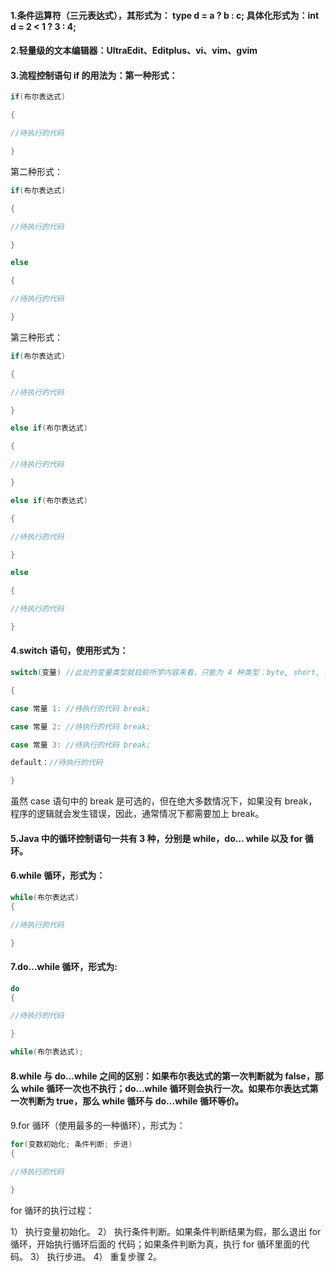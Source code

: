 
#### 1.条件运算符（三元表达式），其形式为： type d = a ? b : c; 具体化形式为：int d = 2 < 1 ? 3 : 4;

#### 2.轻量级的文本编辑器：UltraEdit、Editplus、vi、vim、gvim

#### 3.流程控制语句 if 的用法为：第一种形式：
```java
if(布尔表达式)

{

//待执行的代码

}
```
第二种形式：
```java
if(布尔表达式)

{

//待执行的代码

}

else

{

//待执行的代码

}
```
第三种形式：
```java
if(布尔表达式)

{

//待执行的代码

}

else if(布尔表达式)

{

//待执行的代码

}

else if(布尔表达式)

{

//待执行的代码

}

else

{

//待执行的代码

}
```

#### 4.switch 语句，使用形式为：
```java
switch(变量) //此处的变量类型就目前所学内容来看，只能为 4 种类型：byte, short, int, char。

{

case 常量 1: //待执行的代码 break;

case 常量 2: //待执行的代码 break;

case 常量 3: //待执行的代码 break;

default：//待执行的代码

}
```
虽然 case 语句中的 break 是可选的，但在绝大多数情况下，如果没有 break，程序的逻辑就会发生错误，因此，通常情况下都需要加上 break。

#### 5.Java 中的循环控制语句一共有 3 种，分别是 while，do… while 以及 for 循环。

#### 6.while 循环，形式为：
```Java
while(布尔表达式)
{

//待执行的代码

}
```
#### 7.do…while 循环，形式为:
```Java
do
{

//待执行的代码

}

while(布尔表达式);
```
#### 8.while 与 do…while 之间的区别：如果布尔表达式的第一次判断就为 false，那么 while 循环一次也不执行；do…while 循环则会执行一次。如果布尔表达式第一次判断为 true，那么 while 循环与 do…while 循环等价。
####
9.for 循环（使用最多的一种循环），形式为：
```Java
for(变数初始化; 条件判断; 步进)
{

//待执行的代码

}
```
for 循环的执行过程：

1） 执行变量初始化。
2） 执行条件判断。如果条件判断结果为假，那么退出 for 循环，开始执行循环后面的
代码；如果条件判断为真，执行 for 循环里面的代码。
3） 执行步进。
4） 重复步骤 2。
